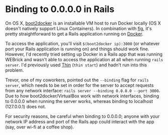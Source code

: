 # Binding to 0.0.0.0 in Rails

On OS X, [boot2docker] is an installable VM host to run Docker locally (OS X
doesn't natively support Linux Containers). In combination with [fig], it's
pretty straightforward to get a Rails application running on [Docker].

[boot2docker]: http://boot2docker.io/
[fig]: http://www.fig.sh/
[docker]: https://www.docker.com/

To access the application, you'll visit `$(boot2docker ip):3000` (or
whatever port your Rails application is running on) and things should work
fine. However, I'd recently tried setting up Docker in a Rails app that was
running WEBrick and wasn't able to access the application at all when running
`rails server`. I'd previously used [Thin] (`thin start`) and hadn't run into
this problem.

[thin]: http://code.macournoyer.com/thin/

Trevor, one of my coworkers, pointed out the `--binding` flag for `rails
server`, which needs to be set in order for the server to accept requests from
any network interface: `rails server --binding 0.0.0.0 --port 3000`. Due to
how boot2docker/VirtualBox work with network interfaces, binding to 0.0.0.0
when running the server works, whereas binding to localhost (127.0.0.1) does
not.

For security reasons, be careful when binding to 0.0.0.0; anyone with
your network IP address and port of the Rails app could interact with the app
(say, over wi-fi at a coffee shop).
